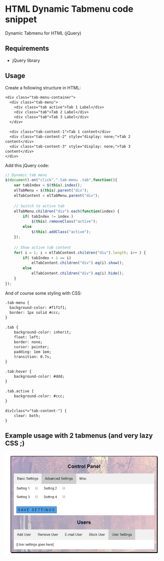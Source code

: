 # HTML Dynamic Tabmenu code snippet

Dynamic Tabmenu for HTML (jQuery)

## Requirements
* jQuery library

## Usage

Create a following structure in HTML:
```
<div class="tab-menu-container">
  <div class="tab-menu">
    <div class="tab active">Tab 1 Label</div>
    <div class="tab">Tab 2 Label</div>
    <div class="tab">Tab 3 Label</div>
  </div>

  <div class="tab-content-1">Tab 1 content</div>
  <div class="tab-content-2" style="display: none;">Tab 2 content</div>
  <div class="tab-content-3" style="display: none;">Tab 3 content</div>
</div>
```

Add this jQuery code:
```javascript
// Dynamic tab menu
$(document).on("click",".tab-menu .tab",function(){
	var tabIndex = $(this).index();
	elTabMenu = $(this).parent("div");
	elTabContent = elTabMenu.parent("div");

	// Switch to active tab
	elTabMenu.children("div").each(function(index) {			
		if( tabIndex != index )
			$(this).removeClass("active");
		else
			$(this).addClass("active");
	});

	// Show active tab content
	for( i = 1; i < elTabContent.children("div").length; i++ ) {
		if( tabIndex + 1 == i)
			elTabContent.children("div").eq(i).show();
		else
			elTabContent.children("div").eq(i).hide();
	}
});
```

And of course some styling with CSS:
```
.tab-menu {
  background-color: #f1f1f1;
  border: 1px solid #ccc;
}

.tab {
	background-color: inherit;
	float: left;
	border: none;
	cursor: pointer;
	padding: 1em 1em;
	transition: 0.7s;
}

.tab:hover {
	background-color: #ddd;
}

.tab.active {
	background-color: #ccc;
}

div[class*="tab-content-"] {
	clear: both;
}
```
## Example usage with 2 tabmenus (and very lazy CSS ;)
![2 tabmenus](example.png)
